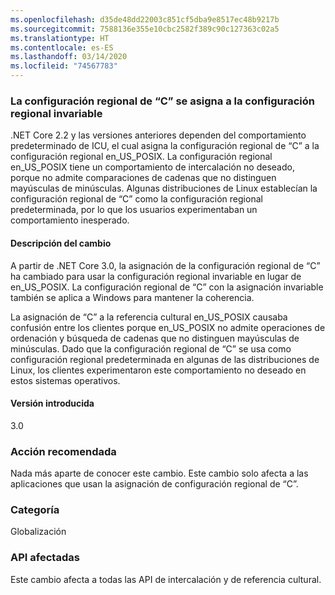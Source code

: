 ```yaml
---
ms.openlocfilehash: d35de48dd22003c851cf5dba9e8517ec48b9217b
ms.sourcegitcommit: 7588136e355e10cbc2582f389c90c127363c02a5
ms.translationtype: HT
ms.contentlocale: es-ES
ms.lasthandoff: 03/14/2020
ms.locfileid: "74567783"
---
```

### <a name="c-locale-maps-to-the-invariant-locale"></a>La configuración regional de “C” se asigna a la configuración regional invariable

.NET Core 2.2 y las versiones anteriores dependen del comportamiento predeterminado de ICU, el cual asigna la configuración regional de “C” a la configuración regional en_US_POSIX. La configuración regional en_US_POSIX tiene un comportamiento de intercalación no deseado, porque no admite comparaciones de cadenas que no distinguen mayúsculas de minúsculas. Algunas distribuciones de Linux establecían la configuración regional de “C” como la configuración regional predeterminada, por lo que los usuarios experimentaban un comportamiento inesperado.

#### <a name="change-description"></a>Descripción del cambio

A partir de .NET Core 3.0, la asignación de la configuración regional de “C” ha cambiado para usar la configuración regional invariable en lugar de en_US_POSIX. La configuración regional de “C” con la asignación invariable también se aplica a Windows para mantener la coherencia.

La asignación de “C” a la referencia cultural en_US_POSIX causaba confusión entre los clientes porque en_US_POSIX no admite operaciones de ordenación y búsqueda de cadenas que no distinguen mayúsculas de minúsculas. Dado que la configuración regional de “C” se usa como configuración regional predeterminada en algunas de las distribuciones de Linux, los clientes experimentaron este comportamiento no deseado en estos sistemas operativos.

#### <a name="version-introduced"></a>Versión introducida

3.0

### <a name="recommended-action"></a>Acción recomendada

Nada más aparte de conocer este cambio. Este cambio solo afecta a las aplicaciones que usan la asignación de configuración regional de “C”.

### <a name="category"></a>Categoría

Globalización

### <a name="affected-apis"></a>API afectadas

Este cambio afecta a todas las API de intercalación y de referencia cultural.

<!--

-->
